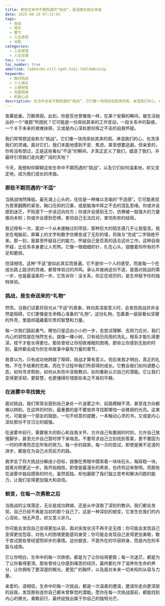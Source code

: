 ```yaml
---
title: 那些生命中不期而遇的“挑战”，是温柔的成长序曲
date: 2025-08-19 07:13:43
tags:
  - 挑战
  - 成长
  - 勇气
  - 人生感悟
  - 治愈
categories: 
  - 心灵感悟
  - 人生哲理
toc: true
toc_number: true
abbrlink: 7a8b9c0d-e1f2-3g4h-5i6j-7k8l9m0n1o2p
keywords:
  - 面对挑战
  - 个人成长
  - 心理韧性
  - 克服困难
  - 积极心态
description: 生活中总有不期而遇的“挑战”，它们像一场场突如其来的雨，淋湿我们的心，也洗涤我们的灵魂。这篇文章将带你走进内心深处，感受那些面对挑战时的真实情绪，理解它们如何温柔地塑造我们，最终成为生命中最宝贵的成长印记。
---
```


夜幕低垂，万籁俱寂。此刻，你是否也曾像我一样，在某个安静的瞬间，被生活抛出的一个“难题”所困扰？它可能是一份突如其来的工作变动，一段关系中的裂痕，一个关于未来的艰难抉择，又或是内心深处那份挥之不去的自我怀疑。

我们常常把这些称为“挑战”。它们像一场场突如其来的雨，淋湿我们的心，也洗涤我们的灵魂。面对它们，我们本能地感到不安、焦虑，甚至想要逃避。但亲爱的，你有没有想过，正是这些看似“不适”的瞬间，才真正定义了我们，塑造了我们，并最终引领我们走向更广阔的天地？

今天，我想和你聊聊这些生命中不期而遇的“挑战”，以及它们如何温柔地，却又坚定地，成为我们成长的序曲。

### 那些不期而遇的“不适”

当挑战悄然降临，最先涌上心头的，往往是一种难以言喻的“不适感”。它可能表现为胃里翻腾的紧张，胸口压抑的沉重，或是脑海中挥之不去的混乱思绪。你或许会感到迷茫，不知道下一步该迈向何方；你或许会感到无力，仿佛被一股强大的力量推向未知；你或许会感到恐惧，害怕自己无法应对，害怕失败的结局。

我记得有一次，面对一个从未接触过的项目，那种巨大的陌生感几乎让我窒息。我坐在电脑前，屏幕上的文字和数字仿佛变成了无形的墙，将我与“完成”二字隔绝开来。那一刻，我甚至怀疑自己的能力，怀疑自己是否真的适合这份工作。这种自我怀疑，比任务本身更让人煎熬。它像一根细细的针，扎在心头，提醒着你所有的不足和脆弱。

但请相信，这种“不适”是如此真实而普遍。它不是你一个人的感受，而是每一个在成长路上跋涉的灵魂，都曾体验过的共鸣。承认并接纳这份不适，是面对挑战的第一步，也是最温柔的一步。它告诉你：没关系，你正在经历的，是生命赋予你的独特体验。

### 挑战，是生命送来的“礼物”

然而，当我们试着将目光从“不适”的表象，转向其深层意义时，会发现挑战并非全然是阻碍，它们更像是生命精心准备的“礼物”。这份礼物，包裹着一层层看似坚硬的外壳，里面却蕴藏着珍贵的智慧和力量。

每一次我们鼓起勇气，哪怕只是迈出小小的一步，去尝试理解、去努力应对，我们内心的韧性就在悄然生长。就像一棵小树，只有经历风雨的洗礼，根系才能扎得更深，枝干才能长得更壮。那些曾经让你彻夜难眠的困境，那些让你感到无助的时刻，最终都会成为你生命故事中最有力量的章节。

我曾以为，只有成功地跨越了障碍，挑战才算有意义。但后来我才明白，真正的礼物，不在于结果的完美，而在于过程中我们所获得的成长。它教会我们如何调整心态，如何寻求帮助，如何从失败中汲取教训，如何重新认识自己的潜能。它让我们变得更坚韧，更智慧，也更懂得珍惜那些来之不易的平静。

### 在迷雾中寻找微光

面对挑战，我们常常会感到自己身处一片迷雾之中，前路模糊不清，甚至连方向都难以辨别。在这样的时刻，最重要的是不要放弃寻找那哪怕一丝微弱的光亮。这束光，可能是一个朋友的鼓励，一句不经意的提醒，一本触动心灵的书，又或是内心深处那份不甘沉沦的倔强。

在迷雾中前行，需要极大的耐心和自我关怀。允许自己有脆弱的时刻，允许自己放慢脚步，甚至允许自己暂时停下来喘息。不要苛求自己立刻找到答案，更不要因为一时的停滞而否定所有的努力。每一步的探索，每一次的尝试，即使是微不足道的进步，都是在为自己点亮前方的路。

我学会了将大挑战分解成小目标，就像在黑暗中摸索着一块块石头，每踩稳一块，就离光明更近一步。我开始相信，即使是最漫长的黑夜，也终将迎来黎明。而那些在迷雾中独自摸索的时光，虽然孤独，却也磨砺了我们独立思考和解决问题的能力，让我们变得更加强大和自信。

### 蜕变，在每一次勇敢之后

当挑战的尘埃落定，无论是成功跨越，还是从中汲取了深刻的教训，我们都会发现，自己已经不再是当初的那个自己了。这是一种深刻的蜕变，它发生在我们的内心深处，悄无声息，却又意义非凡。

你可能会发现自己变得更加从容，面对突发状况不再手足无措；你可能会发现自己变得更加包容，对他人的困境更能感同身受；你可能会发现自己变得更加勇敢，敢于尝试那些曾经望而却步的事情。这份蜕变，不是外在的华丽转身，而是内在的丰盈与成熟。

它让你明白，生命中的每一次跌倒，都是为了让你站得更稳；每一次迷茫，都是为了让你看得更清。那些曾经让你感到痛苦的经历，最终都化作了滋养你生命的养分，让你拥有了更深邃的眼光，更宽广的胸怀，以及面对未来一切未知的从容与力量。

亲爱的，请相信，生命中的每一次挑战，都是一次温柔的邀请，邀请你走向更深层的自我，发现那些连你自己都未曾察觉的潜能。愿你在每一次挑战面前，都能找到内心的微光，勇敢前行，最终绽放出属于你自己的独特光芒。